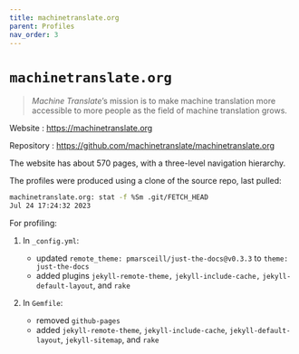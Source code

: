 ```yaml
---
title: machinetranslate.org
parent: Profiles
nav_order: 3
---
```


# `machinetranslate.org`

> _Machine Translate_’s mission is to make machine translation more accessible to more people as the field of machine translation grows.

Website
: <https://machinetranslate.org>

Repository
: <https://github.com/machinetranslate/machinetranslate.org>

The website has about 570 pages, with a three-level navigation hierarchy.

The profiles were produced using a clone of the source repo, last pulled:

```sh
machinetranslate.org: stat -f %Sm .git/FETCH_HEAD
Jul 24 17:24:32 2023
```

For profiling:

1.  In `_config.yml`:

    - updated `remote_theme: pmarsceill/just-the-docs@v0.3.3` to `theme: just-the-docs`
    - added plugins `jekyll-remote-theme,` `jekyll-include-cache,` `jekyll-default-layout`, and `rake`

1.  In `Gemfile`:

    - removed `github-pages`
    - added `jekyll-remote-theme`, `jekyll-include-cache`, `jekyll-default-layout`, `jekyll-sitemap`, and `rake` 
